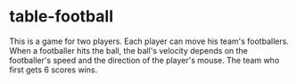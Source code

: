 # table-football
This is a game for two players. Each player can move his team's footballers. When a footballer hits the ball, the ball's velocity depends on the footballer's speed and the direction of the player's mouse. The team who first gets 6 scores wins.